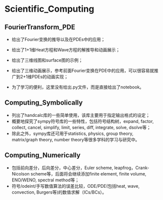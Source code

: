 # Scientific_Computing



## FourierTransform_PDE

+ 给出了Fourier变换的推导以及在PDEs中的应用；

+ 给出了1+1维Heat方程和Wave方程的解推导和动画展示；

+ 给出了三维线图和surface图的示例；

+ 给出了三维动画展示，参考前面Fourier变换在PDE中的应用，可以很容易就推广到2+1维PDEs的动画实现；

+ 为了学习的便利，这里没有给出.py文件，而是直接给出了notebook。



## Computing_Symbolically

+ 列出了handcalc库的一些简单使用，该库主要用于指定输出格式的设定；
+ 概要地探究了sympy符号库的一些特性，包括符号结构树，expand, factor,  collect, cancel, simplify, limit, series, diff, integrate, solve, dsolve等；
+ 除此之外，sympy库还可用于statistics, physics, group theory, matrix/graph theory, number theory等很多学科的学习与研究中。



## Computing_Numerically

+ 包括前向差分，后向差分，中心差分，Euler scheme, leapfrog，Crank-Nicolson scheme等，后面将会继续添加finite element, finite volume, ENO/WENO, spectral method等；
+ 符号/odeint/手写数值算法的误差比较，ODE/PDE(包括heat, wave, convection, Burgers等)的数值求解（ICs/BCs）。